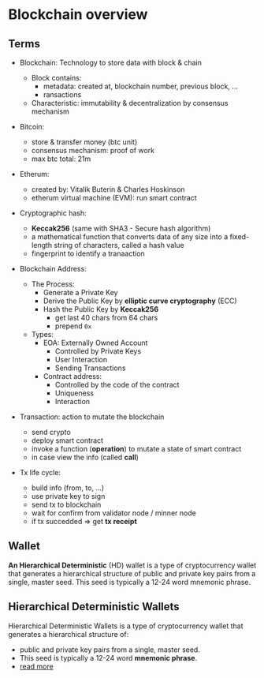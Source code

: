 # Blockchain overview

## Terms
- Blockchain: Technology to store data with block & chain 
    - Block contains: 
        - metadata: created at, blockchain number, previous block, ...
        - ransactions
    - Characteristic: immutability & decentralization by consensus mechanism
- Bitcoin: 
    - store & transfer money (btc unit)
    - consensus mechanism: proof of work
    - max btc total: 21m
- Etherum:
    - created by: Vitalik Buterin  & Charles Hoskinson
    - etherum virtual machine (EVM): run smart contract
- Cryptographic hash: 
    - **Keccak256** (same with SHA3 - Secure hash algorithm)
    - a mathematical function that converts data of any size into a fixed-length string of characters, called a hash value
    - fingerprint to identify a tranaaction

- Blockchain Address:
    - The Process:
        - Generate a Private Key
        - Derive the Public Key by  **elliptic curve cryptography** (ECC)
        - Hash the Public Key by **Keccak256** 
            - get last 40 chars from 64 chars 
            - prepend `0x`
    - Types:
        - EOA: Externally Owned Account 
            - Controlled by Private Keys
            - User Interaction
            - Sending Transactions
        - Contract address:
            - Controlled by the code of the contract 
            - Uniqueness
            - Interaction
- Transaction: action to mutate the blockchain
    - send crypto 
    - deploy smart contract
    - invoke a function (**operation**) to mutate a state of smart contract 
    - in case view the info (called **call**)
- Tx life cycle:
    - build info (from, to, ...)
    - use private key to sign
    - send tx to blockchain
    - wait for confirm from validator node / minner node
    - if tx succedded => get **tx receipt**

## Wallet

**An Hierarchical Deterministic** (HD) wallet is a type of cryptocurrency wallet that generates a hierarchical structure of public and private key pairs from a single, master seed. This seed is typically a 12-24 word mnemonic phrase.


## Hierarchical Deterministic Wallets

Hierarchical Deterministic Wallets is a type of cryptocurrency wallet that generates a hierarchical structure of: 
- public and private key pairs from a single, master seed.
- This seed is typically a 12-24 word **mnemonic phrase**.
- [read more](https://www.ledger.com/academy/crypto/what-are-hierarchical-deterministic-hd-wallets)

